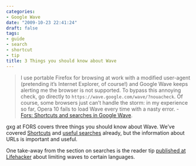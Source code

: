 ```yaml
---
categories:
- Google Wave
date: "2009-10-23 22:41:24"
draft: false
tags:
- guide
- search
- shortcut
- tip
title: 3 Things you should know about Wave
---
```


> I use portable Firefox for browsing at work with a modified user-agent (pretending it’s Internet Explorer, of course!) and Google Wave keeps alerting me the browser is not supported. To bypass this annoying check, go directly to `https://wave.google.com/wave/?nouacheck`. Of course, some browsers just can’t handle the storm: in my experience so far, Opera 10 fails to load Wave every time with a nasty error. - [Fors: Shortcuts and searches in Google Wave](http://exde601e.blogspot.com/2009/10/shortcuts-and-searches-in-google-wave.html).

gxg at FORS covers three things you should know about Wave. We’ve covered [Shortcuts](//the.geekorium.com.au/learn-these-now/) and [useful searches](//the.geekorium.com.au/more-wave-searches/) already, but the information about URLs is important and useful.

One take-away from the section on searches is the reader tip [published at Lifehacker](http://lifehacker.com/5383537/from-the-tips-box-finding-cellphones-copy-file-path-in-finder-and-more-wave-filters/) about limiting waves to certain languages.
